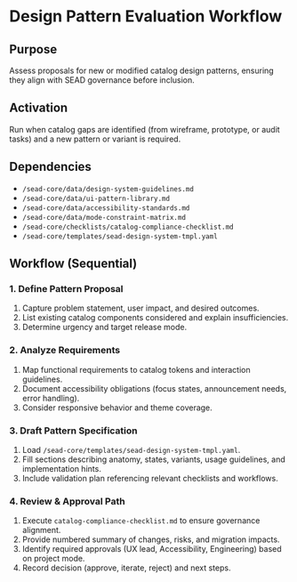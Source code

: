 <!-- Powered by SEAD-METHOD™ Core -->

# Design Pattern Evaluation Workflow

## Purpose
Assess proposals for new or modified catalog design patterns, ensuring they align with SEAD governance before inclusion.

## Activation
Run when catalog gaps are identified (from wireframe, prototype, or audit tasks) and a new pattern or variant is required.

## Dependencies
- `/sead-core/data/design-system-guidelines.md`
- `/sead-core/data/ui-pattern-library.md`
- `/sead-core/data/accessibility-standards.md`
- `/sead-core/data/mode-constraint-matrix.md`
- `/sead-core/checklists/catalog-compliance-checklist.md`
- `/sead-core/templates/sead-design-system-tmpl.yaml`

## Workflow (Sequential)

### 1. Define Pattern Proposal
1. Capture problem statement, user impact, and desired outcomes.
2. List existing catalog components considered and explain insufficiencies.
3. Determine urgency and target release mode.

### 2. Analyze Requirements
1. Map functional requirements to catalog tokens and interaction guidelines.
2. Document accessibility obligations (focus states, announcement needs, error handling).
3. Consider responsive behavior and theme coverage.

### 3. Draft Pattern Specification
1. Load `/sead-core/templates/sead-design-system-tmpl.yaml`.
2. Fill sections describing anatomy, states, variants, usage guidelines, and implementation hints.
3. Include validation plan referencing relevant checklists and workflows.

### 4. Review & Approval Path
1. Execute `catalog-compliance-checklist.md` to ensure governance alignment.
2. Provide numbered summary of changes, risks, and migration impacts.
3. Identify required approvals (UX lead, Accessibility, Engineering) based on project mode.
4. Record decision (approve, iterate, reject) and next steps.
